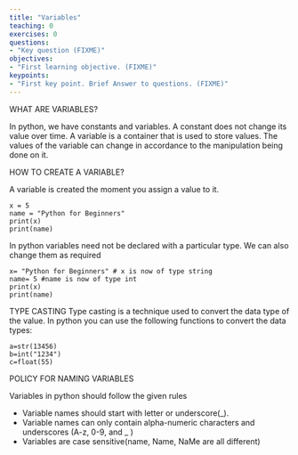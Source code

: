 ```yaml
---
title: "Variables"
teaching: 0
exercises: 0
questions:
- "Key question (FIXME)"
objectives:
- "First learning objective. (FIXME)"
keypoints:
- "First key point. Brief Answer to questions. (FIXME)"
---
```


WHAT ARE VARIABLES?

In python, we have constants and variables. A constant does not change its value over time. A variable is a container that is used to store values. The values of the variable can change in accordance to the manipulation being done on it.

HOW TO CREATE A VARIABLE?

A variable is created the moment you assign a value to it.

~~~
x = 5
name = "Python for Beginners"
print(x)
print(name)
~~~

In python variables need not be declared with a particular type. We can also change them as required

~~~
x= "Python for Beginners" # x is now of type string
name= 5 #name is now of type int
print(x)
print(name)
~~~

TYPE CASTING
Type casting is a technique used to convert the data type of the value. In python you can use the following functions to convert the data types:
~~~
a=str(13456)
b=int("1234")
c=float(55)
~~~

POLICY FOR NAMING VARIABLES

Variables in python should follow the given rules
- Variable names should start with letter or underscore(_).
- Variable names can only contain alpha-numeric characters and underscores (A-z, 0-9, and _ )
- Variables are case sensitive(name, Name, NaMe are all different)


